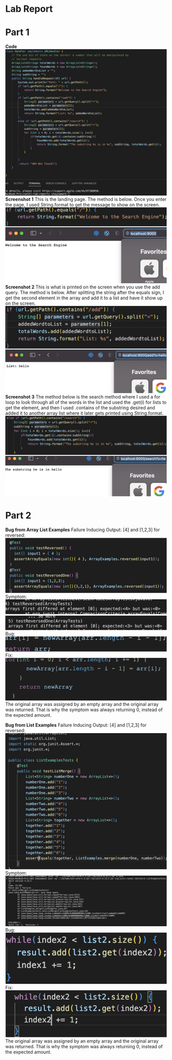 # Lab Report

# Part 1

**Code**
![Image](Lab2.1.png)
**Screenshot 1**
This is the landing page. The method is below. Once you enter the page, I used String.format to get the message to show on the screen. 
![Image](Lab2.2.png)
![Image](Lab2.3.png)
**Screenshot 2**
This is what is printed on the screen when you use the add query. The method is below. After splitting the string after the equals sign, I get the second element in the array and add it to a list and have it show up on the screen. 
![Image](Lab2.4.png)
![Image](Lab2.5.png)
**Screenshot 3**
The method below is the search method where I used a for loop to look through all of the words in the list and used the .get(i) for lists to get the element, and then I used .contains of the substring desired and added it to another array list where it later gets printed using String.format. 
![Image](Lab2.6.png)
![Image](Lab2.7.png)

# Part 2
**Bug from Array List Examples**
Failure Inducing Output: [4] and [1,2,3] for reversed:
![Image](Lab2.8.png)
Symptom:
![Image](Lab2.9.png)
![Image](Lab2.10.png)
Bug:
![Image](Lab2.11.png)
Fix: 
![Image](Lab2.12.png)
The original array was assigned by an empty array and the original array was returned. That is why the symptom was always returning 0, instead of the expected amount.

**Bug from List Examples**
Failure Inducing Output: [4] and [1,2,3] for reversed:
![Image](Lab2.13.png)
Symptom:
![Image](Lab2.14.png)
Bug:
![Image](Lab2.15.png)
Fix: 
![Image](Lab2.16.png)
The original array was assigned by an empty array and the original array was returned. That is why the symptom was always returning 0, instead of the expected amount.
